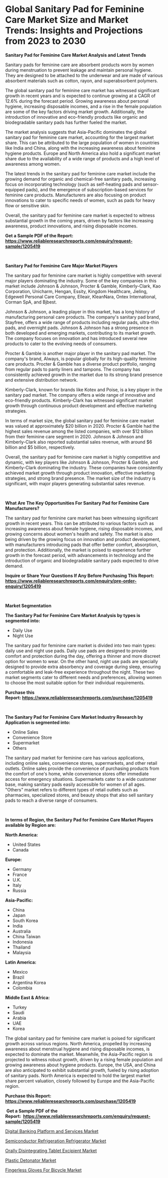 <p><h1>Global Sanitary Pad for Feminine Care Market Size and Market Trends: Insights and Projections from 2023 to 2030</h1></p><p><strong>Sanitary Pad for Feminine Care Market Analysis and Latest Trends</strong></p>
<p><p>Sanitary pads for feminine care are absorbent products worn by women during menstruation to prevent leakage and maintain personal hygiene. They are designed to be attached to the underwear and are made of various absorbent materials such as cotton, rayon, and superabsorbent polymers.</p><p>The global sanitary pad for feminine care market has witnessed significant growth in recent years and is expected to continue growing at a CAGR of 12.6% during the forecast period. Growing awareness about personal hygiene, increasing disposable incomes, and a rise in the female population are some of the key factors driving market growth. Additionally, the introduction of innovative and eco-friendly products like organic and biodegradable sanitary pads has further fueled the market.</p><p>The market analysis suggests that Asia-Pacific dominates the global sanitary pad for feminine care market, accounting for the largest market share. This can be attributed to the large population of women in countries like India and China, along with the increasing awareness about feminine hygiene products. Europe and North America also hold a significant market share due to the availability of a wide range of products and a high level of awareness among women.</p><p>The latest trends in the sanitary pad for feminine care market include the growing demand for organic and chemical-free sanitary pads, increasing focus on incorporating technology (such as self-heating pads and sensor-equipped pads), and the emergence of subscription-based services for feminine care products. Manufacturers are also focusing on product innovations to cater to specific needs of women, such as pads for heavy flow or sensitive skin.</p><p>Overall, the sanitary pad for feminine care market is expected to witness substantial growth in the coming years, driven by factors like increasing awareness, product innovations, and rising disposable incomes.</p></p>
<p><strong>Get a Sample PDF of the Report:&nbsp; <a href="https://www.reliableresearchreports.com/enquiry/request-sample/1205419">https://www.reliableresearchreports.com/enquiry/request-sample/1205419</a></strong></p>
<p>&nbsp;</p>
<p><strong>Sanitary Pad for Feminine Care Major Market Players</strong></p>
<p><p>The sanitary pad for feminine care market is highly competitive with several major players dominating the industry. Some of the key companies in this market include Johnson & Johnson, Procter & Gamble, Kimberly-Clark, Kao Corporation, Unicharm, Hengan, Essity, Kingdom Healthcare, Jieling, Edgewell Personal Care Company, Elleair, KleanNara, Ontex International, Corman SpA, and Bjbest.</p><p>Johnson & Johnson, a leading player in this market, has a long history of manufacturing personal care products. The company's sanitary pad brand, Stayfree, offers a wide range of products including regular pads, ultra-thin pads, and overnight pads. Johnson & Johnson has a strong presence in both developed and emerging markets, contributing to its market growth. The company focuses on innovation and has introduced several new products to cater to the evolving needs of consumers.</p><p>Procter & Gamble is another major player in the sanitary pad market. The company's brand, Always, is popular globally for its high-quality feminine care products. Procter & Gamble has a diverse product portfolio, ranging from regular pads to panty liners and tampons. The company has consistently achieved growth in the market due to its strong brand presence and extensive distribution network.</p><p>Kimberly-Clark, known for brands like Kotex and Poise, is a key player in the sanitary pad market. The company offers a wide range of innovative and eco-friendly products. Kimberly-Clark has witnessed significant market growth through continuous product development and effective marketing strategies.</p><p>In terms of market size, the global sanitary pad for feminine care market was valued at approximately $20 billion in 2020. Procter & Gamble had the highest sales revenue among the listed companies, with over $12 billion from their feminine care segment in 2020. Johnson & Johnson and Kimberly-Clark also reported substantial sales revenue, with around $6 billion and $5 billion, respectively.</p><p>Overall, the sanitary pad for feminine care market is highly competitive and dynamic, with key players like Johnson & Johnson, Procter & Gamble, and Kimberly-Clark dominating the industry. These companies have consistently achieved market growth through product innovation, effective marketing strategies, and strong brand presence. The market size of the industry is significant, with major players generating substantial sales revenue.</p></p>
<p>&nbsp;</p>
<p><strong>What Are The Key Opportunities For Sanitary Pad for Feminine Care Manufacturers?</strong></p>
<p><p>The sanitary pad for feminine care market has been witnessing significant growth in recent years. This can be attributed to various factors such as increasing awareness about female hygiene, rising disposable incomes, and growing concerns about women's health and safety. The market is also being driven by the growing focus on innovation and product development, with manufacturers introducing pads that offer better comfort, absorption, and protection. Additionally, the market is poised to experience further growth in the forecast period, with advancements in technology and the introduction of organic and biodegradable sanitary pads expected to drive demand.</p></p>
<p><strong>Inquire or Share Your Questions If Any Before Purchasing This Report: <a href="https://www.reliableresearchreports.com/enquiry/pre-order-enquiry/1205419">https://www.reliableresearchreports.com/enquiry/pre-order-enquiry/1205419</a></strong></p>
<p>&nbsp;</p>
<p><strong>Market Segmentation</strong></p>
<p><strong>The Sanitary Pad for Feminine Care Market Analysis by types is segmented into:</strong></p>
<p><ul><li>Daily Use</li><li>Night Use</li></ul></p>
<p><p>The sanitary pad for feminine care market is divided into two main types: daily use and night use pads. Daily use pads are designed to provide comfort and protection during the day, offering a thinner and more discreet option for women to wear. On the other hand, night use pads are specially designed to provide extra absorbency and coverage during sleep, ensuring a comfortable and leak-free experience throughout the night. These two market segments cater to different needs and preferences, allowing women to choose the most suitable option for their individual requirements.</p></p>
<p><strong>Purchase this Report:&nbsp;<a href="https://www.reliableresearchreports.com/purchase/1205419">https://www.reliableresearchreports.com/purchase/1205419</a></strong></p>
<p>&nbsp;</p>
<p><strong>The Sanitary Pad for Feminine Care Market Industry Research by Application is segmented into:</strong></p>
<p><ul><li>Online Sales</li><li>Convenience Store</li><li>Supermarket</li><li>Others</li></ul></p>
<p><p>The sanitary pad market for feminine care has various applications, including online sales, convenience stores, supermarkets, and other retail outlets. Online sales provide the convenience of purchasing products from the comfort of one's home, while convenience stores offer immediate access for emergency situations. Supermarkets cater to a wide customer base, making sanitary pads easily accessible for women of all ages. "Others" market refers to different types of retail outlets such as pharmacies, specialized stores, and beauty shops that also sell sanitary pads to reach a diverse range of consumers.</p></p>
<p>&nbsp;</p>
<p><strong>In terms of Region, the Sanitary Pad for Feminine Care Market Players available by Region are:</strong></p>
<p>
    <p> <strong> North America: </strong>
        <ul>
            <li>United States</li>
            <li>Canada</li>
        </ul>
        </p> 
    <p> <strong> Europe: </strong>
        <ul>
            <li>Germany</li>
            <li>France</li>
            <li>U.K.</li>
            <li>Italy</li>
            <li>Russia</li>
        </ul>
        </p> 
    <p> <strong> Asia-Pacific: </strong>
        <ul>
            <li>China</li>
            <li>Japan</li>
            <li>South Korea</li>
            <li>India</li>
            <li>Australia</li>
            <li>China Taiwan</li>
            <li>Indonesia</li>
            <li>Thailand</li>
            <li>Malaysia</li>
        </ul>
        </p> 
    <p> <strong> Latin America: </strong>
        <ul>
            <li>Mexico</li>
            <li>Brazil</li>
            <li>Argentina Korea</li>
            <li>Colombia</li>
        </ul>
        </p> 
    <p> <strong> Middle East & Africa: </strong>
        <ul>
            <li>Turkey</li>
            <li>Saudi</li>
            <li>Arabia</li>
            <li>UAE</li>
            <li>Korea</li>
        </ul>
    </p>
    </p>
<p><p>The global sanitary pad for feminine care market is poised for significant growth across various regions. North America, propelled by increasing awareness about menstrual hygiene and rising disposable incomes, is expected to dominate the market. Meanwhile, the Asia-Pacific region is projected to witness robust growth, driven by a rising female population and growing awareness about hygiene products. Europe, the USA, and China are also anticipated to exhibit substantial growth, fueled by rising adoption of sanitary pads. North America is expected to hold the largest market share percent valuation, closely followed by Europe and the Asia-Pacific region.</p></p>
<p><strong>Purchase this Report: <a href="https://www.reliableresearchreports.com/purchase/1205419">https://www.reliableresearchreports.com/purchase/1205419</a></strong></p>
<p>&nbsp;<strong>Get a Sample PDF of the Report:&nbsp;&nbsp;<a href="https://www.reliableresearchreports.com/enquiry/request-sample/1205419">https://www.reliableresearchreports.com/enquiry/request-sample/1205419</a></strong></p>
<p><strong></strong></p>
<p><p><a href="https://medium.com/@cleogerhold/digital-banking-platform-and-services-market-size-cagr-trends-2024-2030-88bf86e3154c">Digital Banking Platform and Services Market</a></p><p><a href="https://www.linkedin.com/pulse/semiconductor-refrigeration-refrigerator-market-challenges/">Semiconductor Refrigeration Refrigerator Market</a></p><p><a href="https://medium.com/@efrainhaley/orally-disintegrating-tablet-excipient-market-size-cagr-trends-2024-2030-0b9fb70ab96e">Orally Disintegrating Tablet Excipient Market</a></p><p><a href="https://www.linkedin.com/pulse/plastic-detonator-market-research-report-unlocks-analysis/">Plastic Detonator Market</a></p><p><a href="https://www.linkedin.com/pulse/fingerless-gloves-bicycle-market-size-share-global-analysis/">Fingerless Gloves For Bicycle Market</a></p></p>
